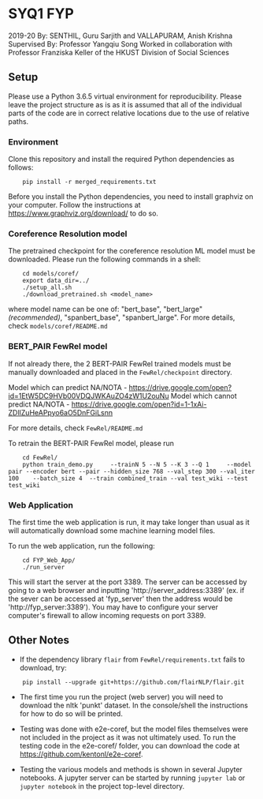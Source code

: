 # SYQ1 FYP 
2019-20
By: SENTHIL, Guru Sarjith and VALLAPURAM, Anish Krishna
Supervised By: Professor Yangqiu Song
Worked in collaboration with Professor Franziska Keller of the HKUST Division of Social Sciences 

## Setup
Please use a Python 3.6.5 virtual environment for reproducibility. Please leave the project structure as is as it is assumed that all of the individual parts of the code are in correct relative locations due to the use of relative paths.

### Environment
Clone this repository and install the required Python dependencies as follows:
```
    pip install -r merged_requirements.txt
```

Before you install the Python dependencies, you need to install graphviz on your computer. Follow the instructions at https://www.graphviz.org/download/ to do so. 

### Coreference Resolution model
The pretrained checkpoint for the coreference resolution ML model must be downloaded. Please run the following commands in a shell:
```
    cd models/coref/
    export data_dir=../
    ./setup_all.sh
    ./download_pretrained.sh <model_name>
```
where model name can be one of: "bert_base", "bert_large" _(recommended)_, "spanbert_base", "spanbert_large". For more details, check `models/coref/README.md`

### BERT_PAIR FewRel model
If not already there, the 2 BERT-PAIR FewRel trained models must be manually downloaded and placed in the `FewRel/checkpoint` directory.

Model which can predict NA/NOTA - https://drive.google.com/open?id=1EtW5DC9HVb00VDQJWKAuZO4zW1U2ouNu
Model which cannot predict NA/NOTA - https://drive.google.com/open?id=1-1xAi-ZDlIZuHeAPpyo6aO5DnFGiLsnn

For more details, check `FewRel/README.md`

To retrain the BERT-PAIR FewRel model, please run
```
    cd FewRel/
    python train_demo.py     --trainN 5 --N 5 --K 3 --Q 1     --model pair --encoder bert --pair --hidden_size 768 --val_step 300 --val_iter 100    --batch_size 4  --train combined_train --val test_wiki --test test_wiki
```

### Web Application
The first time the web application is run, it may take longer than usual as it will automatically download some machine learning model files. 

To run the web application, run the following:
```
    cd FYP_Web_App/
    ./run_server
```

This will start the server at the port 3389. The server can be accessed by going to a web browser and inputting 'http://server_address:3389' (ex. if the sever can be accessed at 'fyp_server' then the address would be 'http://fyp_server:3389').
You may have to configure your server computer's firewall to allow incoming requests on port 3389.

## Other Notes

* If the dependency library `flair` from `FewRel/requirements.txt` fails to download, try:
```
    pip install --upgrade git+https://github.com/flairNLP/flair.git
```

* The first time you run the project (web server) you will need to download the nltk 'punkt' dataset. In the console/shell the instructions for how to do so will be printed.

* Testing was done with e2e-coref, but the model files themselves were not included in the project as it was not ultimately used. To run the testing code in the e2e-coref/ folder, you can download the code at https://github.com/kentonl/e2e-coref.

* Testing the various models and methods is shown in several Jupyter notebooks. A jupyter server can be started by running `jupyter lab` or `jupyter notebook` in the project top-level directory.  
